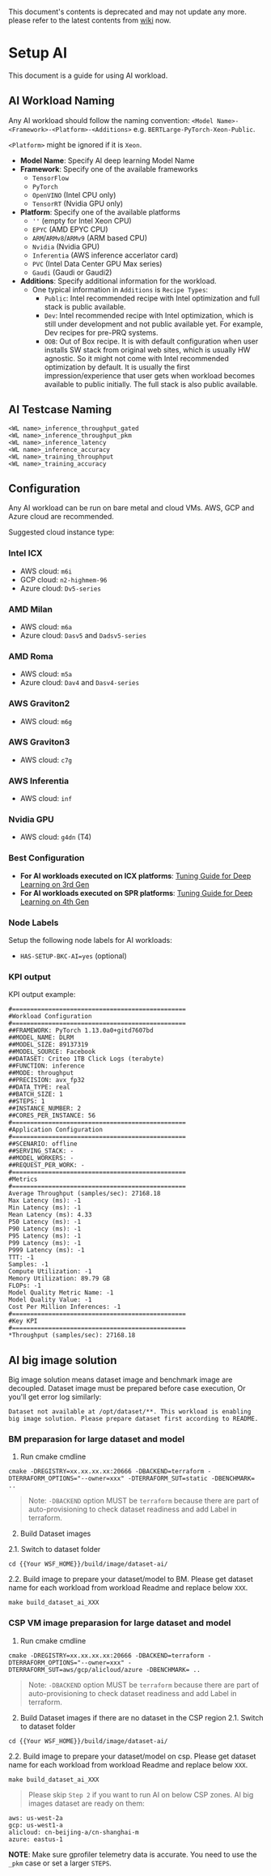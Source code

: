 This document's contents is deprecated and may not update any more. please refer to the latest contents from [wiki](https://github.com/intel-innersource/applications.benchmarking.benchmark.platform-hero-features/wiki/Getting-started-with-AI-workloads-in-WSF) now.

# Setup AI

This document is a guide for using AI workload.

## AI Workload Naming

Any AI workload should follow the naming convention: `<Model Name>-<Framework>-<Platform>-<Additions>` e.g. `BERTLarge-PyTorch-Xeon-Public`.

`<Platform>` might be ignored if it is `Xeon`.

- **Model Name**: Specify AI deep learning Model Name
- **Framework**: Specify one of the available frameworks
    - `TensorFlow`
    - `PyTorch`
    - `OpenVINO` (Intel CPU only)
    - `TensorRT` (Nvidia GPU only)
- **Platform**: Specify one of the available platforms
    - `''` (empty for Intel Xeon CPU)
    - `EPYC` (AMD EPYC CPU)
    - `ARM`/`ARMv8`/`ARMv9` (ARM based CPU)
    - `Nvidia` (Nvidia GPU)
    - `Inferentia` (AWS inference accerlator card)
    - `PVC` (Intel Data Center GPU Max series)
    - `Gaudi` (Gaudi or Gaudi2)
- **Additions**: Specify additional information for the workload.
    - One typical information in `Additions` is `Recipe Types`:
        - `Public`: Intel recommended recipe with Intel optimization and full stack is public available.
        - `Dev`: Intel recommended recipe with Intel optimization, which is still under development and not public available yet. For example, Dev recipes for pre-PRQ systems.
        - `OOB`: Out of Box recipe. It is with default configuration when user installs SW stack from original web sites, which is usually HW agnostic. So it might not come with Intel recommended optimization by default. It is usually the first impression/experience that user gets when workload becomes available to public initially. The full stack is also public available.

## AI Testcase Naming

```text
<WL name>_inference_throughput_gated
<WL name>_inference_throughput_pkm
<WL name>_inference_latency
<WL name>_inference_accuracy
<WL name>_training_throuphput
<WL name>_training_accuracy
```



## Configuration

Any AI workload can be run on bare metal and cloud VMs. AWS, GCP and Azure cloud are recommended.

Suggested cloud instance type:

### Intel ICX

- AWS cloud: `m6i`
- GCP cloud: `n2-highmem-96`
- Azure cloud: `Dv5-series`

### AMD Milan

- AWS cloud: `m6a`
- Azure cloud: `Dasv5` and `Dadsv5-series`

### AMD Roma

- AWS cloud: `m5a`
- Azure cloud: `Dav4` and `Dasv4-series`

### AWS Graviton2

- AWS cloud: `m6g`

### AWS Graviton3

- AWS cloud: `c7g`

### AWS Inferentia

- AWS cloud: `inf`

### Nvidia GPU

- AWS cloud: `g4dn` (T4)


### Best Configuration

- **For AI workloads executed on ICX platforms**:
[Tuning Guide for Deep Learning on 3rd Gen][Tuning Guide for Deep Learning]
- **For AI workloads executed on SPR platforms**:
[Tuning Guide for Deep Learning on 4th Gen][Tuning Guide for Deep Learning 4th gen]


### Node Labels

Setup the following node labels for AI workloads:

- `HAS-SETUP-BKC-AI=yes` (optional)


### KPI output

KPI output example:

```text
#================================================
#Workload Configuration
#================================================
##FRAMEWORK: PyTorch 1.13.0a0+gitd7607bd
##MODEL_NAME: DLRM
##MODEL_SIZE: 89137319
##MODEL_SOURCE: Facebook
##DATASET: Criteo 1TB Click Logs (terabyte)
##FUNCTION: inference
##MODE: throughput
##PRECISION: avx_fp32
##DATA_TYPE: real
##BATCH_SIZE: 1
##STEPS: 1
##INSTANCE_NUMBER: 2
##CORES_PER_INSTANCE: 56
#================================================
#Application Configuration
#================================================
##SCENARIO: offline
##SERVING_STACK: -
##MODEL_WORKERS: -
##REQUEST_PER_WORK: -
#================================================
#Metrics
#================================================
Average Throughput (samples/sec): 27168.18
Max Latency (ms): -1
Min Latency (ms): -1
Mean Latency (ms): 4.33
P50 Latency (ms): -1
P90 Latency (ms): -1
P95 Latency (ms): -1
P99 Latency (ms): -1
P999 Latency (ms): -1
TTT: -1
Samples: -1
Compute Utilization: -1
Memory Utilization: 89.79 GB
FLOPs: -1
Model Quality Metric Name: -1
Model Quality Value: -1
Cost Per Million Inferences: -1
#================================================
#Key KPI
#================================================
*Throughput (samples/sec): 27168.18
```

## AI big image solution

Big image solution means dataset image and benchmark image are decoupled. Dataset image must be prepared before case execution, Or you'll get error log similarly:
```
Dataset not available at /opt/dataset/**. This workload is enabling big image solution. Please prepare dataset first according to README.
```
### BM preparasion for large dataset and model
1. Run cmake cmdline

```
cmake -DREGISTRY=xx.xx.xx.xx:20666 -DBACKEND=terraform -DTERRAFORM_OPTIONS="--owner=xxx" -DTERRAFORM_SUT=static -DBENCHMARK= ..
```

> Note:  `-DBACKEND` option MUST be `terraform` because there are part of auto-provisioning to check dataset readiness and add Label in terraform.

2. Build  Dataset images

2.1. Switch to dataset folder

```
cd {{Your WSF_HOME}}/build/image/dataset-ai/
```

2.2. Build image to prepare your dataset/model to BM. Please get dataset name for each workload from workload Readme and replace below `XXX`.

```
make build_dataset_ai_XXX
```

### CSP VM image preparasion for large dataset and model
1. Run cmake cmdline

```
cmake -DREGISTRY=xx.xx.xx.xx:20666 -DBACKEND=terraform -DTERRAFORM_OPTIONS="--owner=xxx" -DTERRAFORM_SUT=aws/gcp/alicloud/azure -DBENCHMARK= ..
```
> Note:  `-DBACKEND` option MUST be `terraform` because there are part of auto-provisioning to check dataset readiness and add Label in terraform.

2. Build  Dataset images if there are no dataset in the CSP region
2.1. Switch to dataset folder
```
cd {{Your WSF_HOME}}/build/image/dataset-ai/
```

2.2. Build image to prepare your dataset/model on csp. Please get dataset name for each workload from workload Readme and replace below `XXX`.

```
make build_dataset_ai_XXX
```

> Please skip `Step 2` if you want to run AI on below CSP zones. AI big images dataset are ready on them:
```
aws: us-west-2a
gcp: us-west1-a
alicloud: cn-beijing-a/cn-shanghai-m
azure: eastus-1
```

**NOTE**: Make sure gprofiler telemetry data is accurate. You need to use the `_pkm` case or set a larger `STEPS`.


[testcase.md]: https://github.com/intel-innersource/applications.benchmarking.benchmark.platform-hero-features/blob/master/doc/user-guide/executing-workload/testcase.md
[Tuning Guide for Deep Learning]: https://www.intel.com/content/www/us/en/developer/articles/guide/deep-learning-with-avx512-and-dl-boost.html
[Tuning Guide for Deep Learning 4th gen]: https://www.intel.com/content/www/us/en/developer/articles/guide/deep-learning-avx512-and-dl-boost-4th-gen-xeon.html